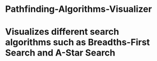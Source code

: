 # Pathfinding-Algorithms-Visualizer
# Visualizes different search algorithms such as Breadths-First Search and A-Star Search
